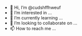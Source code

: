- 👋 Hi, I’m @cudshffhweuf
- 👀 I’m interested in ...
- 🌱 I’m currently learning ...
- 💞️ I’m looking to collaborate on ...
- 📫 How to reach me ...

<!---
cudshffhweuf/cudshffhweuf is a ✨ special ✨ repository because its `README.md` (this file) appears on your GitHub profile.
You can click the Preview link to take a look at your changes.
--->
